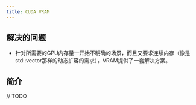 ```yaml
---
title: CUDA VRAM
---
```


## 解决的问题

- 针对所需要的GPU内存量一开始不明确的场景，而且又要求连续内存（像是std::vector那样的动态扩容的需求），VRAM提供了一套解决方案。

## 简介

// TODO